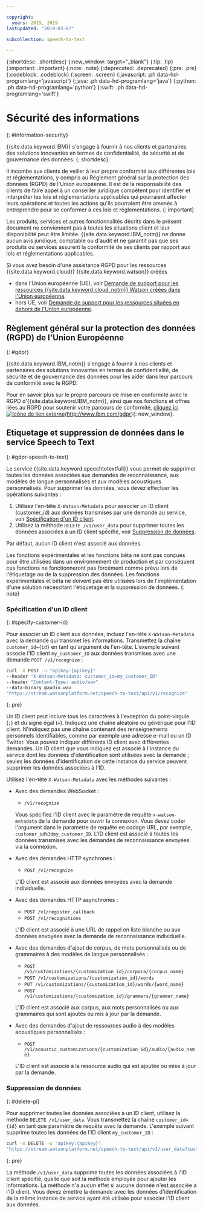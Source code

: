 ```yaml
---

copyright:
  years: 2015, 2019
lastupdated: "2019-03-07"

subcollection: speech-to-text

---
```


{:shortdesc: .shortdesc}
{:new_window: target="_blank"}
{:tip: .tip}
{:important: .important}
{:note: .note}
{:deprecated: .deprecated}
{:pre: .pre}
{:codeblock: .codeblock}
{:screen: .screen}
{:javascript: .ph data-hd-programlang='javascript'}
{:java: .ph data-hd-programlang='java'}
{:python: .ph data-hd-programlang='python'}
{:swift: .ph data-hd-programlang='swift'}

# Sécurité des informations
{: #information-security}

{{site.data.keyword.IBM}} s'engage à fournir à nos clients et partenaires des solutions innovantes en termes de confidentialité, de sécurité et de gouvernance des données.
{: shortdesc}

Il incombe aux clients de veiller à leur propre conformité aux différentes lois et réglementations, y compris au Règlement général sur la protection des données (RGPD) de l'Union européenne. Il est de la responsabilité des clients de faire appel à un conseiller juridique compétent pour identifier et interpréter les lois et réglementations applicables qui pourraient affecter leurs opérations et toutes les actions qu'ils pourraient être amenés à entreprendre pour se conformer à ces lois et réglementations.
{: important}

Les produits, services et autres fonctionnalités décrits dans le présent document ne conviennent pas à toutes les situations client et leur disponibilité peut être limitée. {{site.data.keyword.IBM_notm}} ne donne aucun avis juridique, comptable ou d'audit et ne garantit pas que ses produits ou services assurent la conformité de ses clients par rapport aux lois et réglementations applicables.

Si vous avez besoin d'une assistance RGPD pour les ressources {{site.data.keyword.cloud}} {{site.data.keyword.watson}} créées

-   dans l'Union européenne (UE), voir [Demande de support pour les ressources {{site.data.keyword.cloud_notm}} Watson créées dans l'Union européenne](/docs/services/watson/getting-started-gdpr-sar.html#request-EU).
-   hors UE, voir [Demande de support pour les ressources situées en dehors de l'Union européenne](/docs/services/watson/getting-started-gdpr-sar.html#request-non-EU).

## Règlement général sur la protection des données (RGPD) de l'Union Européenne
{: #gdpr}

{{site.data.keyword.IBM_notm}} s'engage à fournir à nos clients et partenaires des solutions innovantes en termes de confidentialité, de sécurité et de gouvernance des données pour les aider dans leur parcours de conformité avec le RGPD.


Pour en savoir plus sur le propre parcours de mise en conformité avec le RGPD d'{{site.data.keyword.IBM_notm}}, ainsi que nos fonctions et offres liées au RGPD pour soutenir votre parcours de conformité, [cliquez ici ![Icône de lien externe](../../icons/launch-glyph.svg "Icône de lien externe")](../../icons/launch-glyph.svg "Icône de lien externe")(http://www.ibm.com/gdpr){: new_window}.

## Etiquetage et suppression de données dans le service Speech to Text
{: #gdpr-speech-to-text}

Le service {{site.data.keyword.speechtotextfull}} vous permet de supprimer toutes les données associées aux demandes de reconnaissance, aux modèles de langue personnalisés et aux modèles acoustiques personnalisés. Pour supprimer les données, vous devez effectuer les opérations suivantes :

1.  Utilisez l'en-tête `X-Watson-Metadata` pour associer un ID client (customer_id) aux données transmises par une demande au service, voir [Spécification d'un ID client](#specify-customer-id).
1.  Utilisez la méthode `DELETE /v1/user_data` pour supprimer toutes les données associées à un ID client spécifié, voir [Suppression de données](#delete-pi).

Par défaut, aucun ID client n'est associé aux données.

Les fonctions expérimentales et les fonctions bêta ne sont pas conçues pour être utilisées dans un environnement de production et par conséquent ces fonctions ne fonctionneront pas forcément comme prévu lors de l'étiquetage ou de la suppression des données. Les fonctions expérimentales et bêta ne doivent pas être utilisées lors de l'implémentation d'une solution nécessitant l'étiquetage et la suppression de données.
{: note}

### Spécification d'un ID client
{: #specify-customer-id}

Pour associer un ID client aux données, incluez l'en-tête `X-Watson-Metadata` avec la demande qui transmet les informations. Transmettez la chaîne `customer_id={id}` en tant qu'argument de l'en-tête. L'exemple suivant associe l'ID client `my_customer_ID` aux données transmises avec une demande `POST /v1/recognize` :

```bash
curl -X POST -u "apikey:{apikey}"
--header "X-Watson-Metadata: customer_id=my_customer_ID"
--header "Content-Type: audio/wav"
--data-binary @audio.wav
"https://stream.watsonplatform.net/speech-to-text/api/v1/recognize"
```
{: pre}

Un ID client peut inclure tous les caractères à l'exception du point-virgule (`;`) et du signe égal (`=`). Indiquez une chaîne aléatoire ou générique pour l'ID client. N'indiquez pas une chaîne contenant des renseignements personnels identifiables, comme par exemple une adresse e-mail ou un ID Twitter. Vous pouvez indiquer différents ID client avec différentes demandes. Un ID client que vous indiquez est associé à l'instance du service dont les données d'identification sont utilisées avec la demande ; seules les données d'identification de cette instance du service peuvent supprimer les données associées à l'ID.

Utilisez l'en-tête `X-Watson-Metadata` avec les méthodes suivantes :

-   Avec des demandes WebSocket :
    -   `/v1/recognize`

    Vous spécifiez l'ID client avec le paramètre de requête `x-watson-metadata` de la demande pour ouvrir la connexion. Vous devez coder l'argument dans le paramètre de requête en codage URL, par exemple, `customer_id%3dmy_customer_ID`. L'ID client est associé à toutes les données transmises avec les demandes de reconnaissance envoyées via la connexion.
-   Avec des demandes HTTP synchrones :
    -   `POST /v1/recognize`

    L'ID client est associé aux données envoyées avec la demande individuelle.
-   Avec des demandes HTTP asynchrones :
    -   `POST /v1/register_callback`
    -   `POST /v1/recognitions`

    L'ID client est associé à une URL de rappel en liste blanche ou aux données envoyées avec la demande de reconnaissance individuelle.
-   Avec des demandes d'ajout de corpus, de mots personnalisés ou de grammaires à des modèles de langue personnalisés :
    -   `POST /v1/customizations/{customization_id}/corpora/{corpus_name}`
    -   `POST /v1/customizations/{customization_id}/words`
    -   `PUT /v1/customizations/{customization_id}/words/{word_name}`
    -   `POST /v1/customizations/{customization_id}/grammars/{grammar_name}`

    L'ID client est associé aux corpus, aux mots personnalisés ou aux grammaires qui sont ajoutés ou mis à jour par la demande.
-   Avec des demandes d'ajout de ressources audio à des modèles acoustiques personnalisés :
    -   `POST /v1/acoustic_customizations/{customization_id}/audio/{audio_name}`

    L'ID client est associé à la ressource audio qui est ajoutée ou mise à jour par la demande.

### Suppression de données
{: #delete-pi}

Pour supprimer toutes les données associées à un ID client, utilisez la méthode `DELETE /v1/user_data`. Vous transmettez la chaîne `customer_id={id}` en tant que paramètre de requête avec la demande. L'exemple suivant supprime toutes les données de l'ID client `my_customer_ID` :

```bash
curl -X DELETE -u "apikey:{apikey}"
"https://stream.watsonplatform.net/speech-to-text/api/v1/user_data?customer_id=my_customer_ID"
```
{: pre}

La méthode `/v1/user_data` supprime toutes les données associées à l'ID client spécifié, quelle que soit la méthode employée pour ajouter les informations. La méthode n'a aucun effet si aucune donnée n'est associée à l'ID client. Vous devez émettre la demande avec les données d'identification de la même instance de service ayant été utilisée pour associer l'ID client aux données.
